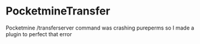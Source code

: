 # PocketmineTransfer
Pocketmine /transferserver command was crashing pureperms so I made a plugin to perfect that error 
